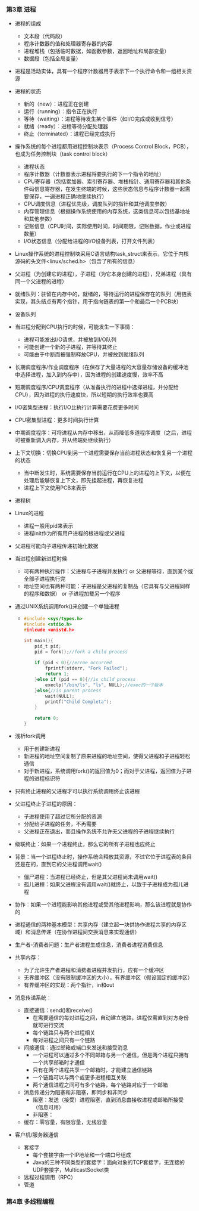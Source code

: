 ### 第3章 进程

- 进程的组成

  - 文本段（代码段）
  - 程序计数器的值和处理器寄存器的内容
  - 进程堆栈（包括临时数据，如函数参数，返回地址和局部变量）
  - 数据段（包括全局变量）

- 进程是活动实体，具有一个程序计数器用于表示下一个执行命令和一组相关资源

- 进程的状态

  - 新的（new）：进程正在创建
  - 运行（running）：指令正在执行
  - 等待（waiting）：进程等待发生某个事件（如I/O完成或收到信号）
  - 就绪（ready）：进程等待分配处理器
  - 终止（terminated）：进程已经完成执行

- 操作系统的每个进程都用进程控制块表示（Process Control Block，PCB），也成为任务控制块（task control block）

  - 进程状态
  - 程序计数器（计数器表示进程将要执行的下一个指令的地址）
  - CPU寄存器（包括累加器、索引寄存器、堆栈指针、通用寄存器和其他条件码信息寄存器，在发生终端的时候，这些状态信息与程序计数器一起需要保存，一遍进程正确地继续执行）
  - CPU调度信息（进程优先级，调度队列的指针和其他调度参数）
  - 内存管理信息（根据操作系统使用的内存系统，这类信息可以包括基地址和其他参数）
  - 记账信息（CPU时间，实际使用时间，时间期限，记账数据，作业或进程数量）
  - I/O状态信息（分配给进程的I/O设备列表，打开文件列表）

- Linux操作系统的进程控制块采用C语言结构task_struct来表示，它位于内核源码的头文件<linux/sched.h>（包含了所有的信息）

- 父进程（为创建它的进程），子进程（为它本身创建的进程），兄弟进程（具有同一个父进程的进程）

- 就绪队列：驻留在内存中的，就绪的，等待运行的进程保存在的队列（用链表实现，其头结点有两个指针，用于指向链表的第一个和最后一个PCB块）

- 设备队列

- 当进程分配到CPU执行的时候，可能发生一下事情：

  - 进程可能发出I/O请求，并被放到I/O队列
  - 可能创建一个新的子进程，并等待其终止
  - 可能由于中断而被强制释放CPU，并被放到就绪队列

- 长期调度程序/作业调度程序（在保存了大量进程的大容量存储设备的缓冲池中选择进程，加入到内存中），因为进程的创建速度慢，效率不高

- 短期调度程序/CPU调度程序（从准备执行的进程中选择进程，并分配给CPU），因为进程的执行速度快，所以短期的执行效率也要高

- I/O密集型进程：执行I/O比执行计算需要花费更多时间

- CPU密集型进程：更多时间执行计算

- 中期调度程序：可将进程从内存中移出，从而降低多道程序调度（之后，进程可被重新调入内存，并从终端处继续执行）

- 上下文切换：切换CPU到另一个进程需要保存当前进程状态和恢复另一个进程的状态

  - 当中断发生时，系统需要保存当前运行在CPU上的进程的上下文，以便在处理后能够恢复上下文，即先挂起进程，再恢复进程
  - 进程上下文使用PCB来表示 

- 进程树

- Linux的进程

  - 进程一般用pid来表示
  - 进程init作为所有用户进程的根进程或父进程

- 父进程可能向子进程传递初始化数据

- 当进程创建新进程时候

  - 可有两种执行操作：父进程与子进程并发执行     or    父进程等待，直到某个或全部子进程执行完
  - 地址空间也有两种可能：子进程是父进程的复制品（它具有与父进程同样的程序和数据）           or             子进程加载另一个程序

- 通过UNIX系统调用fork()来创建一个单独进程

  - ```c
    #include <sys/types.h>
    #include <stdio.h>
    #inlcude <unistd.h>
    
    int main(){
        pid_t pid;
        pid = fork();//fork a child process
        
        if (pid < 0){//erroe occurred
            fprintf(stderr, "Fork Failed");
            return 1;
        }else if (pid == 0){//is child process
            execlp("/bin/ls", "ls", NULL);//exec的一个版本
        }else{//is parent process
            wait(NULL);
            printf("Child Completa");
        }
        
        return 0;
    }
    ```

- 浅析fork调用

  - 用于创建新进程
  - 新进程的地址空间复制了原来进程的地址空间，使得父进程和子进程轻松通信
  - 对于新进程，系统调用fork()的返回值为0；而对于父进程，返回值为子进程的进程标识符

- 只有终止进程的父进程才可以执行系统调用终止该进程

- 父进程终止子进程的原因：

  - 子进程使用了超过它所分配的资源
  - 分配给子进程的任务，不再需要
  - 父进程正在退出，而且操作系统不允许无父进程的子进程继续执行

- 级联终止：如果一个进程终止，那么它的所有子进程也应终止

- 背景：当一个进程终止时，操作系统会释放其资源，不过它位于进程表的条目还是在的，直到它的父进程调用wait()

  - 僵尸进程：当进程已经终止，但是其父进程尚未调用wait()
  - 孤儿进程：如果父进程没有调用wait()就终止，以致于子进程成为孤儿进程

- 协作：如果一个进程能影响其他进程或受其他进程影响，那么该进程就是协作的

- 进程通信的两种基本模型：共享内存（建立起一块供协作进程共享的内存区域）和消息传递（在协作进程间交换消息来实现通信）

- 生产者-消费者问题：生产者进程生成信息，消费者进程消费信息

- 共享内存：

  - 为了允许生产者进程和消费者进程并发执行，应有一个缓冲区
  - 无界缓冲区（没有限制缓冲区的大小），有界缓冲区（假设固定的缓冲区）
  - 有界缓冲区的实现：两个指针，in和out

- 消息传递系统：

  - 直接通信：send()和receive()
    - 在需要通信的每对进程之间，自动建立链路，进程仅需直到对方身份就可进行交流
    - 每个链路只与两个进程相关
    - 每对进程之间只有一个链路
  - 间接通信：通过邮箱或端口来发送和接受消息
    - 一个进程可以通过多个不同邮箱与另一个通信，但是两个进程只拥有一个共享邮箱时才通信
    - 只有在两个进程共享一个邮箱时，才能建立通信链路
    -  一个链路可以与两个或更多进程相互关联
    - 两个通信进程之间可有多个链路，每个链路对应于一个邮箱
  - 消息传递分为阻塞和非阻塞，即同步和非同步
    - 阻塞：发送（接受）进程阻塞，直到消息由接收进程或邮箱所接受（信息可用）
    - 非阻塞：
  - 缓存：零容量，有限容量，无线容量

- 客户机/服务器通信

  - 套接字
    - 每个套接字由一个IP地址和一个端口号组成
    - Java的三种不同类型的套接字：面向对象的TCP套接字，无连接的UDP套接字，MulticastSocket类
  - 远程过程调用（RPC）
  - 管道



### 第4章 多线程编程